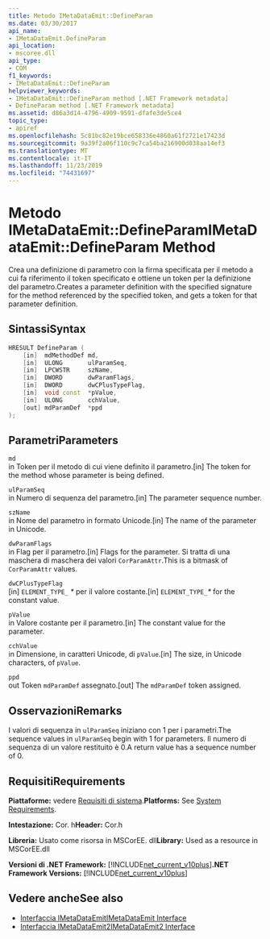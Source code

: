 ```yaml
---
title: Metodo IMetaDataEmit::DefineParam
ms.date: 03/30/2017
api_name:
- IMetaDataEmit.DefineParam
api_location:
- mscoree.dll
api_type:
- COM
f1_keywords:
- IMetaDataEmit::DefineParam
helpviewer_keywords:
- IMetaDataEmit::DefineParam method [.NET Framework metadata]
- DefineParam method [.NET Framework metadata]
ms.assetid: d86a3d14-4796-4909-9591-dfafe3de5ce4
topic_type:
- apiref
ms.openlocfilehash: 5c81bc82e19bce658336e4860a61f2721e17423d
ms.sourcegitcommit: 9a39f2a06f110c9c7ca54ba216900d038aa14ef3
ms.translationtype: MT
ms.contentlocale: it-IT
ms.lasthandoff: 11/23/2019
ms.locfileid: "74431697"
---
```

# <a name="imetadataemitdefineparam-method"></a><span data-ttu-id="cbe88-102">Metodo IMetaDataEmit::DefineParam</span><span class="sxs-lookup"><span data-stu-id="cbe88-102">IMetaDataEmit::DefineParam Method</span></span>
<span data-ttu-id="cbe88-103">Crea una definizione di parametro con la firma specificata per il metodo a cui fa riferimento il token specificato e ottiene un token per la definizione del parametro.</span><span class="sxs-lookup"><span data-stu-id="cbe88-103">Creates a parameter definition with the specified signature for the method referenced by the specified token, and gets a token for that parameter definition.</span></span>  
  
## <a name="syntax"></a><span data-ttu-id="cbe88-104">Sintassi</span><span class="sxs-lookup"><span data-stu-id="cbe88-104">Syntax</span></span>  
  
```cpp  
HRESULT DefineParam (  
    [in]  mdMethodDef md,   
    [in]  ULONG       ulParamSeq,   
    [in]  LPCWSTR     szName,   
    [in]  DWORD       dwParamFlags,   
    [in]  DWORD       dwCPlusTypeFlag,   
    [in]  void const  *pValue,  
    [in]  ULONG       cchValue,   
    [out] mdParamDef  *ppd   
);  
```  
  
## <a name="parameters"></a><span data-ttu-id="cbe88-105">Parametri</span><span class="sxs-lookup"><span data-stu-id="cbe88-105">Parameters</span></span>  
 `md`  
 <span data-ttu-id="cbe88-106">in Token per il metodo di cui viene definito il parametro.</span><span class="sxs-lookup"><span data-stu-id="cbe88-106">[in] The token for the method whose parameter is being defined.</span></span>  
  
 `ulParamSeq`  
 <span data-ttu-id="cbe88-107">in Numero di sequenza del parametro.</span><span class="sxs-lookup"><span data-stu-id="cbe88-107">[in] The parameter sequence number.</span></span>  
  
 `szName`  
 <span data-ttu-id="cbe88-108">in Nome del parametro in formato Unicode.</span><span class="sxs-lookup"><span data-stu-id="cbe88-108">[in] The name of the parameter in Unicode.</span></span>  
  
 `dwParamFlags`  
 <span data-ttu-id="cbe88-109">in Flag per il parametro.</span><span class="sxs-lookup"><span data-stu-id="cbe88-109">[in] Flags for the parameter.</span></span> <span data-ttu-id="cbe88-110">Si tratta di una maschera di maschera dei valori `CorParamAttr`.</span><span class="sxs-lookup"><span data-stu-id="cbe88-110">This is a bitmask of `CorParamAttr` values.</span></span>  
  
 `dwCPlusTypeFlag`  
 <span data-ttu-id="cbe88-111">[in] `ELEMENT_TYPE_` *\** per il valore costante.</span><span class="sxs-lookup"><span data-stu-id="cbe88-111">[in] `ELEMENT_TYPE_`*\** for the constant value.</span></span>  
  
 `pValue`  
 <span data-ttu-id="cbe88-112">in Valore costante per il parametro.</span><span class="sxs-lookup"><span data-stu-id="cbe88-112">[in] The constant value for the parameter.</span></span>  
  
 `cchValue`  
 <span data-ttu-id="cbe88-113">in Dimensione, in caratteri Unicode, di `pValue`.</span><span class="sxs-lookup"><span data-stu-id="cbe88-113">[in] The size, in Unicode characters, of `pValue`.</span></span>  
  
 `ppd`  
 <span data-ttu-id="cbe88-114">out Token `mdParamDef` assegnato.</span><span class="sxs-lookup"><span data-stu-id="cbe88-114">[out] The `mdParamDef` token assigned.</span></span>  
  
## <a name="remarks"></a><span data-ttu-id="cbe88-115">Osservazioni</span><span class="sxs-lookup"><span data-stu-id="cbe88-115">Remarks</span></span>  
 <span data-ttu-id="cbe88-116">I valori di sequenza in `ulParamSeq` iniziano con 1 per i parametri.</span><span class="sxs-lookup"><span data-stu-id="cbe88-116">The sequence values in `ulParamSeq` begin with 1 for parameters.</span></span> <span data-ttu-id="cbe88-117">Il numero di sequenza di un valore restituito è 0.</span><span class="sxs-lookup"><span data-stu-id="cbe88-117">A return value has a sequence number of 0.</span></span>  
  
## <a name="requirements"></a><span data-ttu-id="cbe88-118">Requisiti</span><span class="sxs-lookup"><span data-stu-id="cbe88-118">Requirements</span></span>  
 <span data-ttu-id="cbe88-119">**Piattaforme:** vedere [Requisiti di sistema](../../../../docs/framework/get-started/system-requirements.md).</span><span class="sxs-lookup"><span data-stu-id="cbe88-119">**Platforms:** See [System Requirements](../../../../docs/framework/get-started/system-requirements.md).</span></span>  
  
 <span data-ttu-id="cbe88-120">**Intestazione:** Cor. h</span><span class="sxs-lookup"><span data-stu-id="cbe88-120">**Header:** Cor.h</span></span>  
  
 <span data-ttu-id="cbe88-121">**Libreria:** Usato come risorsa in MSCorEE. dll</span><span class="sxs-lookup"><span data-stu-id="cbe88-121">**Library:** Used as a resource in MSCorEE.dll</span></span>  
  
 <span data-ttu-id="cbe88-122">**Versioni di .NET Framework:** [!INCLUDE[net_current_v10plus](../../../../includes/net-current-v10plus-md.md)]</span><span class="sxs-lookup"><span data-stu-id="cbe88-122">**.NET Framework Versions:** [!INCLUDE[net_current_v10plus](../../../../includes/net-current-v10plus-md.md)]</span></span>  
  
## <a name="see-also"></a><span data-ttu-id="cbe88-123">Vedere anche</span><span class="sxs-lookup"><span data-stu-id="cbe88-123">See also</span></span>

- [<span data-ttu-id="cbe88-124">Interfaccia IMetaDataEmit</span><span class="sxs-lookup"><span data-stu-id="cbe88-124">IMetaDataEmit Interface</span></span>](../../../../docs/framework/unmanaged-api/metadata/imetadataemit-interface.md)
- [<span data-ttu-id="cbe88-125">Interfaccia IMetaDataEmit2</span><span class="sxs-lookup"><span data-stu-id="cbe88-125">IMetaDataEmit2 Interface</span></span>](../../../../docs/framework/unmanaged-api/metadata/imetadataemit2-interface.md)
